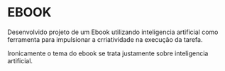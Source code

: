 # EBOOK

Desenvolvido projeto de um Ebook utilizando inteligencia artificial como ferramenta para impulsionar a crriatividade na execução da tarefa.

Ironicamente o tema do ebook se trata justamente sobre inteligencia artificial.
